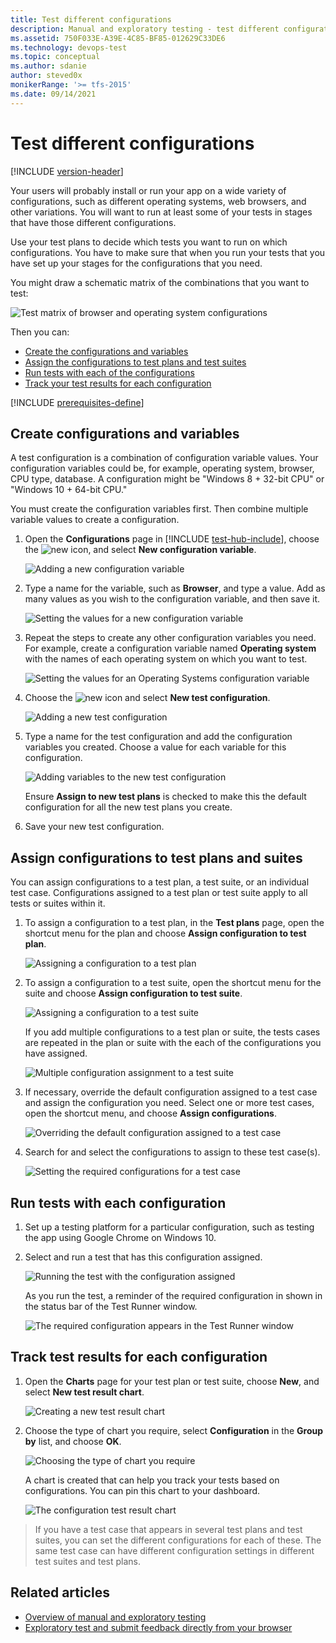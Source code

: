 ```yaml
---
title: Test different configurations
description: Manual and exploratory testing - test different configurations with Azure DevOps and Team Foundation Server (TFS)
ms.assetid: 750F033E-A39E-4C85-BF85-012629C33DE6
ms.technology: devops-test
ms.topic: conceptual
ms.author: sdanie
author: steved0x
monikerRange: '>= tfs-2015'
ms.date: 09/14/2021
---
```


# Test different configurations

[!INCLUDE [version-header](includes/version-header.md)] 

Your users will probably install or run your app 
on a wide variety of configurations, such as different 
operating systems, web browsers, and other variations. 
You will want to run at least some of your tests in 
stages that have those different configurations. 

Use your test plans to decide which tests you want to run 
on which configurations. You have to make sure that when 
you run your tests that you have set up your stages 
for the configurations that you need.

You might draw a schematic matrix of the combinations that you want to test:

![Test matrix of browser and operating system configurations](media/shared/testing-configurations-schematic.png)

Then you can:

* [Create the configurations and variables](#create-configs)
* [Assign the configurations to test plans and test suites](#assign-configs)
* [Run tests with each of the configurations](#run-configs)
* [Track your test results for each configuration](#track-configs)
 
 
[!INCLUDE [prerequisites-define](includes/prerequisites-define.md)] 

<a name="create-configs"></a>

## Create configurations and variables

A test configuration is a combination of configuration variable 
values. Your configuration variables could be, for example, 
operating system, browser, CPU type, database. A configuration 
might be "Windows 8 + 32-bit CPU" or "Windows 10 + 64-bit CPU."

You must create the configuration variables first. Then combine 
multiple variable values to create a configuration.
 
1. Open the **Configurations** page in [!INCLUDE [test-hub-include](includes/test-hub-include.md)], choose 
   the ![new](media/plus-and-arrow-icon.png) icon, and select 
   **New configuration variable**.

   ![Adding a new configuration variable](media/testing-configurations/testing-configurations-01.png)
 
2. Type a name for the variable, such as **Browser**, and type a value.
   Add as many values as you wish to the configuration variable, and then save it.
 
   ![Setting the values for a new configuration variable](media/testing-configurations/testing-configurations-01b.png)

3. Repeat the steps to create any other configuration variables
   you need. For example, create a configuration variable named **Operating system**
   with the names of each operating system on which you want to test.

   ![Setting the values for an Operating Systems configuration variable](media/testing-configurations/testing-configurations-01c.png)

4. Choose the ![new](media/plus-and-arrow-icon.png) icon and select 
   **New test configuration**. 

   ![Adding a new test configuration](media/testing-configurations/testing-configurations-01a.png)

5. Type a name for the test configuration and add the configuration 
   variables you created. Choose a value for each variable for this configuration.  

   ![Adding variables to the new test configuration](media/testing-configurations/testing-configurations-02.png)

   Ensure **Assign to new test plans** is checked to make this the default 
   configuration for all the new test plans you create.
 
6. Save your new test configuration. 

<a name="assign-configs"></a>
## Assign configurations to test plans and suites

You can assign configurations to a test plan, a test suite,
or an individual test case. Configurations assigned to a test plan 
or test suite apply to all tests or suites within it.

1. To assign a configuration to a test plan, in the **Test plans** page, open the shortcut
   menu for the plan and choose **Assign configuration to test plan**. 

   ![Assigning a configuration to a test plan](media/testing-configurations/testing-configurations-03.png)

1. To assign a configuration to a test suite, open the shortcut
   menu for the suite and choose **Assign configuration to test suite**. 

   ![Assigning a configuration to a test suite](media/testing-configurations/testing-configurations-04.png)

   If you add multiple configurations to a test plan or suite, 
   the tests cases are repeated in the plan or suite with the 
   each of the configurations you have assigned.
 
   ![Multiple configuration assignment to a test suite](media/testing-configurations/testing-configurations-05.png)
 
1. If necessary, override the default configuration assigned to a test case
   and assign the configuration you need. Select one or more
   test cases, open the shortcut menu, and choose **Assign configurations**. 

   ![Overriding the default configuration assigned to a test case](media/testing-configurations/testing-configurations-06.png)

1. Search for and select the configurations to assign to these test case(s).

   ![Setting the required configurations for a test case](media/testing-configurations/testing-configurations-07.png)

<a name="run-configs"></a>
## Run tests with each configuration

1. Set up a testing platform for a particular configuration, such
   as testing the app using Google Chrome on Windows 10.

1. Select and run a test that has this configuration assigned.

   ![Running the test with the configuration assigned](media/testing-configurations/testing-configurations-07a.png)

   As you run the test, a reminder of the required configuration 
   in shown in the status bar of the Test Runner window.

   ![The required configuration appears in the Test Runner window](media/testing-configurations/testing-configurations-08.png)

<a name="track-configs"></a>
## Track test results for each configuration

1. Open the **Charts** page for your test plan or test suite, choose 
   **New**, and select **New test result chart**.
 
   ![Creating a new test result chart](media/testing-configurations/testing-configurations-09.png)

1. Choose the type of chart you require, select **Configuration**
   in the **Group by** list, and choose **OK**.
 
   ![Choosing the type of chart you require](media/testing-configurations/testing-configurations-10.png)

   A chart is created that can help you track your tests based on configurations. 
   You can pin this chart to your dashboard.

   ![The configuration test result chart](media/testing-configurations/testing-configurations-11.png)

> If you have a test case that appears in several test plans and test suites, you can set the different configurations for each of these. 
The same test case can have different configuration settings in different test suites and test plans.

## Related articles

* [Overview of manual and exploratory testing](index.yml)
* [Exploratory test and submit feedback directly from your browser](perform-exploratory-tests.md)

 
